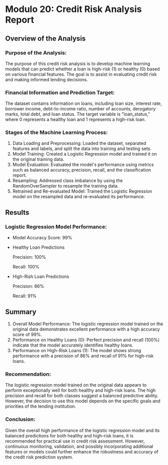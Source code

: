 # Modulo 20: Credit Risk Analysis Report

## Overview of the Analysis

### Purpose of the Analysis:
The purpose of this credit risk analysis is to develop machine learning models that can predict whether a loan is high-risk (1) or healthy (0) based on various financial features. The goal is to assist in evaluating credit risk and making informed lending decisions.

### Financial Information and Prediction Target:
The dataset contains information on loans, including loan size, interest rate, borrower income, debt-to-income ratio, number of accounts, derogatory marks, total debt, and loan status. The target variable is "loan_status," where 0 represents a healthy loan and 1 represents a high-risk loan.

### Stages of the Machine Learning Process:
1) Data Loading and Preprocessing: Loaded the dataset, separated features and labels, and split the data into training and testing sets.
2) Model Training: Created a Logistic Regression model and trained it on the original training data.
3) Model Evaluation: Evaluated the model's performance using metrics such as balanced accuracy, precision, recall, and the classification report.
4) Resampling: Addressed class imbalance by using the RandomOverSampler to resample the training data.
5) Retrained and Re-evaluated Model: Trained the Logistic Regression model on the resampled data and re-evaluated its performance.

## Results

### Logistic Regression Model Performance:

* Model Accuracy Score: 99%
* Healthy Loan Predictions

  Precision: 100%

  Recall: 100%

* High-Rish Loan Predictions

  Precision: 86%
  
  Recall: 91%

## Summary

1) Overall Model Performance:
   The logistic regression model trained on the original data demonstrates excellent performance with a high accuracy score of 99%.
2) Performance on Healthy Loans (0):
   Perfect precision and recall (100%) indicate that the model accurately identifies healthy loans.
3) Performance on High-Risk Loans (1):
   The model shows strong performance with a precision of 86% and recall of 91% for high-risk loans.

### Recommendation:

The logistic regression model trained on the original data appears to perform exceptionally well for both healthy and high-risk loans. The high precision and recall for both classes suggest a balanced predictive ability. However, the decision to use this model depends on the specific goals and priorities of the lending institution.

### Conclusion:
Given the overall high performance of the logistic regression model and its balanced predictions for both healthy and high-risk loans, it is recommended for practical use in credit risk assessment. However, continuous monitoring, validation, and possibly incorporating additional features or models could further enhance the robustness and accuracy of the credit risk prediction system.